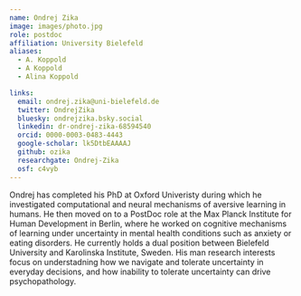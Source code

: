 ```yaml
---
name: Ondrej Zika
image: images/photo.jpg
role: postdoc
affiliation: University Bielefeld
aliases:
  - A. Koppold
  - A Koppold 
  - Alina Koppold 

links:
  email: ondrej.zika@uni-bielefeld.de
  twitter: OndrejZika
  bluesky: ondrejzika.bsky.social
  linkedin: dr-ondrej-zika-68594540
  orcid: 0000-0003-0483-4443
  google-scholar: lk5DtbEAAAAJ
  github: ozika
  researchgate: Ondrej-Zika
  osf: c4vyb
---
```


Ondrej has completed his PhD at Oxford Univeristy during which he investigated computational and neural mechanisms of aversive learning in humans. He then moved on to a PostDoc role at the Max Planck Institute for Human Development in Berlin, where he worked on cognitive mechanisms of learning under uncertainty in mental health conditions such as anxiety or eating disorders. He currently holds a dual position between Bielefeld University and Karolinska Institute, Sweden. His man research interests focus on understadning how we navigate and tolerate uncertainty in everyday decisions, and how inability to tolerate uncertainty can drive psychopathology. 